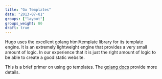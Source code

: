 ```yaml
---
title: "Go Templates"
date: "2013-07-01"
groups: ["layout"]
groups_weight: 80
draft: true
---
```


Hugo uses the excellent golang html/template library for its template engine.
It is an extremely lightweight engine that provides a very small amount of
logic. In our experience that it is just the right amount of logic to be able to
create a good static website.

This is a brief primer on using go templates. The [golang
docs](http://golang.org/pkg/html/template/) provide more details.




